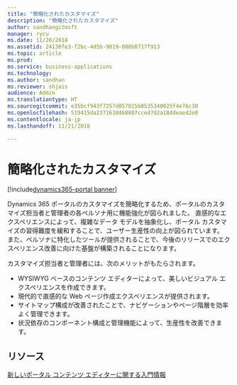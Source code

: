 ```yaml
---
title: "簡略化されたカスタマイズ"
description: "簡略化されたカスタマイズ"
author: sandhangitmsft
manager: rycu
ms.date: 11/20/2018
ms.assetid: 24130fe3-f2bc-4d5b-9019-088b8717f913
ms.topic: article
ms.prod: 
ms.service: business-applications
ms.technology: 
ms.author: sandhan
ms.reviewer: shjais
audience: Admin
ms.translationtype: HT
ms.sourcegitcommit: e35bcf943f7257d057015b8535340025f4e76c30
ms.openlocfilehash: 519415da2371638468807cced7d2a18ddeaed2e0
ms.contentlocale: ja-jp
ms.lasthandoff: 11/21/2018

---
```

#  <a name="simplified-customization"></a>簡略化されたカスタマイズ

[!include[dynamics365-portal banner](../../includes/dynamics365-portal.md)]




Dynamics 365 ポータルのカスタマイズを簡略化するため、ポータルのカスタマイズ担当者と管理者の各ペルソナ用に機能強化が図られました。 直感的なエクスペリエンスによって、複雑なデータ モデルを抽象化し、ポータル カスタマイズの習得難度を緩和することで、ユーザー生産性の向上が図られています。 また、ペルソナに特化したツールが提供されることで、今後のリリースでのエクスペリエンス改善に向けた基盤が構築されることになります。

カスタマイズ担当者と管理者には、次のメリットがもたらされます。

- WYSIWYG ベースのコンテンツ エディターによって、美しいビジュアル エクスペリエンスを作成できます。  
- 現代的で直感的な Web ページ作成エクスペリエンスが提供されます。
- サイトマップ構成が改善されたことで、ナビゲーションやページ階層を効率よく管理できます。    
- 状況依存のコンポーネント構成と管理機能によって、生産性を改善できます。

<!--
### Who uses this feature
This feature is intended for users who customize and manage portals.
## Status
### Development status
In development
#### Target timeframe
October 2018 or later
### Availability
Cloud
### Regional availability
Global
-->

## <a name="resources"></a>リソース

[新しいポータル コンテンツ エディターに関する入門情報](https://docs.microsoft.com/en-us/dynamics365/customer-engagement/portals/portal-new-content-editor)

